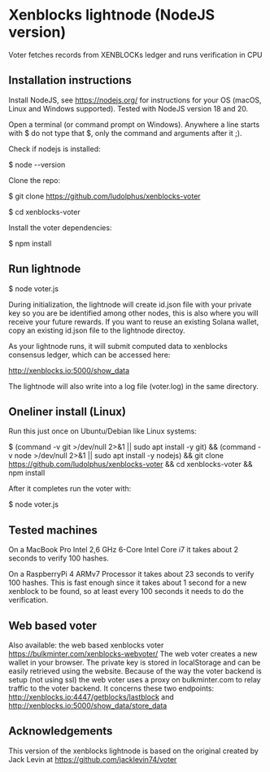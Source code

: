 # Xenblocks lightnode (NodeJS version)
Voter fetches records from XENBLOCKs ledger and runs verification in CPU 

## Installation instructions

Install NodeJS, see https://nodejs.org/ for instructions for your OS (macOS, Linux and Windows supported). Tested with NodeJS version 18 and 20.

Open a terminal (or command prompt on Windows). Anywhere a line starts with $ do not type that $, only the command and arguments after it ;).

Check if nodejs is installed:

$ node --version

Clone the repo:

$ git clone https://github.com/ludolphus/xenblocks-voter

$ cd xenblocks-voter

Install the voter dependencies:

$ npm install

## Run lightnode

$ node voter.js

During initialization, the lightnode will create id.json file with your private key so you are be identified among other nodes, this is also where you will receive your future rewards. If you want to reuse an existing Solana wallet, copy an existing id.json file to the lightnode directoy.

As your lightnode runs, it will submit computed data to xenblocks consensus ledger, which can be accessed here:

http://xenblocks.io:5000/show_data

The lightnode will also write into a log file (voter.log) in the same directory.

## Oneliner install (Linux)

Run this just once on Ubuntu/Debian like Linux systems:

$ (command -v git >/dev/null 2>&1 || sudo apt install -y git) && (command -v node >/dev/null 2>&1 || sudo apt install -y nodejs) && git clone https://github.com/ludolphus/xenblocks-voter && cd xenblocks-voter && npm install

After it completes run the voter with:

$ node voter.js

## Tested machines

On a MacBook Pro Intel 2,6 GHz 6-Core Intel Core i7 it takes about 2 seconds to verify 100 hashes.

On a RaspberryPi 4 ARMv7 Processor it takes about 23 seconds to verify 100 hashes. This is fast enough since it takes about 1 second for a new xenblock to be found, so at least every 100 seconds it needs to do the verification.

## Web based voter

Also available: the web based xenblocks voter https://bulkminter.com/xenblocks-webvoter/
The web voter creates a new wallet in your browser. The private key is stored in localStorage and can be easily retrieved using the website. Because of the way the voter backend is setup (not using ssl) the web voter uses a proxy on bulkminter.com to relay traffic to the voter backend. It concerns these two endpoints: http://xenblocks.io:4447/getblocks/lastblock and http://xenblocks.io:5000/show_data/store_data

## Acknowledgements

This version of the xenblocks lightnode is based on the original created by Jack Levin at https://github.com/jacklevin74/voter
